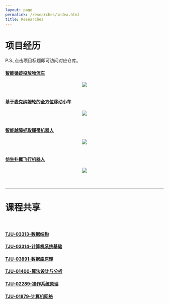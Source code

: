 ```yaml
---
layout: page
permalink: /researches/index.html
title: Researches
---
```


# 项目经历

P.S.,点击项目标题即可访问对应仓库。<br>

#### [智能循迹投放物流车](https://github.com/YuntianShi/Intelligent-Logistics-Tracking-Car)

<center>
<img src="/images/design.jpg">
</center>
<br>

#### [基于麦克纳姆轮的全方位移动小车](https://github.com/YuntianShi/Omnidirectional-Moving-Robot)

<center>
<img src="/images/3Ddesign.jpg">
</center>
<br>

#### [智能越障抓取履带机器人](https://github.com/YuntianShi/Intelligent-Handling-Crawler-Robot)

<center>
<img src="/images/real.jpg">
</center>

<br>

#### [仿生扑翼飞行机器人](https://github.com/YuntianShi/Bionic-Flapping-Wing-Aircraft)

<center>
<img src="/images/3D1.jpg">
</center>
<br>

<br>

---

# 课程共享

<br>

#### [TJU-03313-数据结构](https://github.com/YuntianShi/Course-Sharing-DS)

#### [TJU-03314-计算机系统基础](https://github.com/YuntianShi/Course-Sharing-Computer_System_Basis)

#### [TJU-03891-数据库原理](https://github.com/YuntianShi/Course-Sharing-Database)

#### [TJU-01400-算法设计与分析](https://github.com/YuntianShi/Course-Sharing-Algorithm)

#### [TJU-02289-操作系统原理](https://github.com/YuntianShi/Course-Sharing-OS)

#### [TJU-01879-计算机网络](https://github.com/YuntianShi/Course-Sharing-Network)


